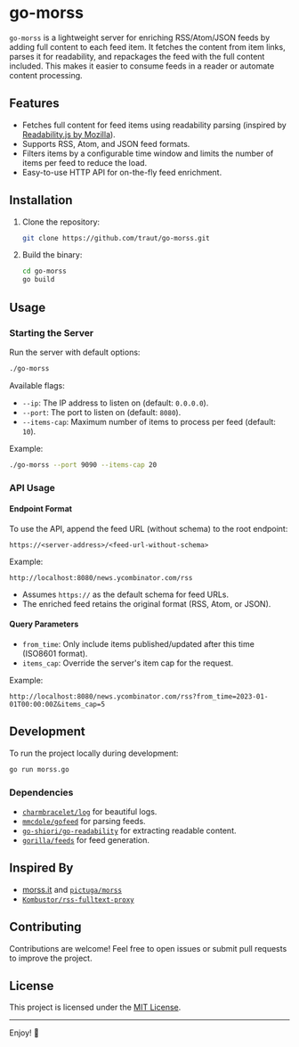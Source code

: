 # go-morss

`go-morss` is a lightweight server for enriching RSS/Atom/JSON feeds by adding full content to each
feed item. It fetches the content from item links, parses it for readability, and repackages the
feed with the full content included. This makes it easier to consume feeds in a reader or automate
content processing.

## Features

- Fetches full content for feed items using readability parsing (inspired by [Readability.js by
  Mozilla](https://github.com/mozilla/readability)).
- Supports RSS, Atom, and JSON feed formats.
- Filters items by a configurable time window and limits the number of items per feed to reduce the
  load.
- Easy-to-use HTTP API for on-the-fly feed enrichment.

## Installation

1. Clone the repository:

   ```sh
   git clone https://github.com/traut/go-morss.git
   ```

2. Build the binary:

   ```sh
   cd go-morss
   go build
   ```

## Usage

### Starting the Server

Run the server with default options:

```sh
./go-morss
```

Available flags:
- `--ip`: The IP address to listen on (default: `0.0.0.0`).
- `--port`: The port to listen on (default: `8080`).
- `--items-cap`: Maximum number of items to process per feed (default: `10`).

Example:

```sh
./go-morss --port 9090 --items-cap 20
```

### API Usage

#### Endpoint Format

To use the API, append the feed URL (without schema) to the root endpoint:

```text
https://<server-address>/<feed-url-without-schema>
```

Example:

```text
http://localhost:8080/news.ycombinator.com/rss
```

- Assumes `https://` as the default schema for feed URLs.
- The enriched feed retains the original format (RSS, Atom, or JSON).

#### Query Parameters

- `from_time`: Only include items published/updated after this time (ISO8601 format).
- `items_cap`: Override the server's item cap for the request.

Example:

```text
http://localhost:8080/news.ycombinator.com/rss?from_time=2023-01-01T00:00:00Z&items_cap=5
```

## Development

To run the project locally during development:
```sh
go run morss.go
```

### Dependencies

- [`charmbracelet/log`](https://github.com/charmbracelet/log) for beautiful logs.
- [`mmcdole/gofeed`](https://github.com/mmcdole/gofeed) for parsing feeds.
- [`go-shiori/go-readability`](https://github.com/go-shiori/go-readability) for extracting readable content.
- [`gorilla/feeds`](https://github.com/gorilla/feeds) for feed generation.

## Inspired By

- [morss.it](https://morss.it/) and [`pictuga/morss`](https://github.com/pictuga/morss)
- [`Kombustor/rss-fulltext-proxy`](https://github.com/Kombustor/rss-fulltext-proxy)

## Contributing

Contributions are welcome! Feel free to open issues or submit pull requests to improve the project.

## License

This project is licensed under the [MIT License](LICENSE).

---

Enjoy! 🚀
